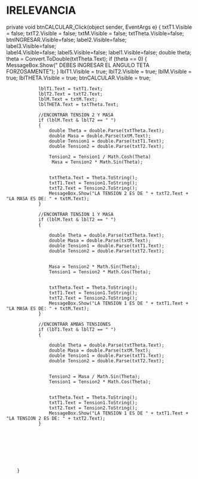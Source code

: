# IRELEVANCIA
private void btnCALCULAR_Click(object sender, EventArgs e)
        {
            txtT1.Visible = false; 
            txtT2.Visible = false;
            txtM.Visible = false;
            txtTheta.Visible=false;
            btnINGRESAR.Visible=false;
            label2.Visible=false;   
            label3.Visible=false;   
            label4.Visible=false; 
            label5.Visible=false; 
            label1.Visible=false;
                double theta;
                theta = Convert.ToDouble(txtTheta.Text);
                if (theta == 0)
                {
                    MessageBox.Show(" DEBES INGRESAR EL ANGULO TETA FORZOSAMENTE");
                }
                lblT1.Visible = true;
                lblT2.Visible = true;
                lblM.Visible = true;
                lblTHETA.Visible = true;
                btnCALCULAR.Visible = true;

                lblT1.Text = txtT1.Text;
                lblT2.Text = txtT2.Text;
                lblM.Text = txtM.Text;
                lblTHETA.Text = txtTheta.Text;

                //ENCONTRAR TENSION 2 Y MASA
                if (lblM.Text & lblT2 == " ")
                {
                    double Theta = double.Parse(txtTheta.Text);
                    double Masa = double.Parse(txtM.Text);
                    double Tension1 = double.Parse(txtT1.Text);
                    double Tension2 = double.Parse(txtT2.Text);

                    Tension2 = Tension1 / Math.Cosh(Theta)
                     Masa = Tension2 * Math.Sin(Theta);


                    txtTheta.Text = Theta.ToString();
                    txtT1.Text = Tension1.ToString();
                    txtT2.Text = Tension2.ToString();
                    MessageBox.Show("LA TENSION 2 ES DE " + txtT2.Text + "LA MASA ES DE: " + txtM.Text);
                }

                //ENCONTRAR TENSION 1 Y MASA
                if (lblM.Text & lblT2 == " ")
                {

                    double Theta = double.Parse(txtTheta.Text);
                    double Masa = double.Parse(txtM.Text);
                    double Tension1 = double.Parse(txtT1.Text);
                    double Tension2 = double.Parse(txtT2.Text);


                    Masa = Tension2 * Math.Sin(Theta);
                    Tension1 = Tension2 * Math.Cos(Theta);


                    txtTheta.Text = Theta.ToString();
                    txtT1.Text = Tension1.ToString();
                    txtT2.Text = Tension2.ToString();
                    MessageBox.Show("LA TENSION 1 ES DE " + txtT1.Text + "LA MASA ES DE: " + txtM.Text);
                }

                //ENCONTRAR AMBAS TENSIONES
                if (lbT1.Text & lblT2 == " ")
                {

                    double Theta = double.Parse(txtTheta.Text);
                    double Masa = double.Parse(txtM.Text);
                    double Tension1 = double.Parse(txtT1.Text);
                    double Tension2 = double.Parse(txtT2.Text);


                    Tension2 = Masa / Math.Sin(Theta);
                    Tension1 = Tension2 * Math.Cos(Theta);


                    txtTheta.Text = Theta.ToString();
                    txtT1.Text = Tension1.ToString();
                    txtT2.Text = Tension2.ToString();
                    MessageBox.Show("LA TENSION 1 ES DE " + txtT1.Text + "LA TENSION 2 ES DE: " + txtT2.Text);
                }






            

        }
